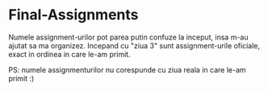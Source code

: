 # Final-Assignments

Numele assignment-urilor pot parea putin confuze la inceput, insa m-au ajutat sa ma organizez.
Incepand cu "ziua 3" sunt assignment-urile oficiale, exact in ordinea in care le-am primit.


PS: numele assignmenturilor nu corespunde cu ziua reala in care le-am primit :)

